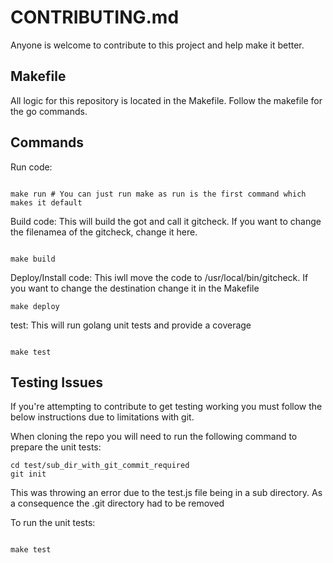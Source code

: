 # CONTRIBUTING.md

Anyone is welcome to contribute to this project and help make it better. 

## Makefile

All logic for this repository is located in the Makefile. Follow the makefile for the go commands.

## Commands

Run code:

```

make run # You can just run make as run is the first command which makes it default

```

Build code: This will build the got and call it gitcheck. If you want to change the filenamea of the gitcheck, change it here.

```

make build

```

Deploy/Install code: This iwll move the code to /usr/local/bin/gitcheck. If you want to change the destination change it in the Makefile

```
make deploy

```

test: This will run golang unit tests and provide a coverage

```

make test

```



## Testing Issues

If you're attempting to contribute to get testing working you must follow the below instructions due to limitations with git. 

When cloning the repo you will need to run the following command to prepare the unit tests:

```
cd test/sub_dir_with_git_commit_required
git init
```

This was throwing an error due to the test.js file being in a sub directory. As a consequence the .git directory had to be removed

To run the unit tests:

```

make test

```
